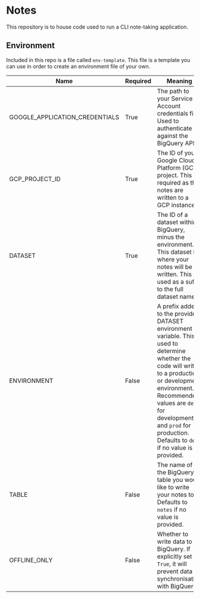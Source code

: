 # Notes
This repository is to house code used to run a CLI note-taking application.

## Environment
Included in this repo is a file called `env-template`. This file is a template you can use in order to create an environment file of your own.

| Name | Required | Meaning |
|---|---|---|
| GOOGLE_APPLICATION_CREDENTIALS | True | The path to your Service Account credentials file. Used to authenticate against the BigQuery API. |
| GCP_PROJECT_ID | True | The ID of your Google Cloud Platform (GCP) project. This is required as the notes are written to a GCP instance. |
| DATASET | True | The ID of a dataset within BigQuery, minus the environment. This dataset is where your notes will be written. This is used as a suffix to the full dataset name. |
| ENVIRONMENT | False | A prefix added to the provided DATASET environment variable. This is used to determine whether the code will write to a production or development environment. Recommended values are `dev` for development, and `prod` for production. Defaults to `dev` if no value is provided. |
| TABLE | False | The name of the BigQuery table you would like to write your notes to. Defaults to `notes` if no value is provided. |
| OFFLINE_ONLY | False | Whether to write data to BigQuery. If explicitly set to `True`, it will prevent data synchronisation with BigQuery. |
